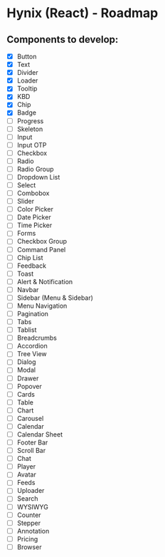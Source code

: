 # Hynix (React) - Roadmap

## Components to develop:

- [x] Button
- [x] Text
- [x] Divider
- [x] Loader
- [x] Tooltip
- [x] KBD
- [x] Chip
- [x] Badge
- [ ] Progress
- [ ] Skeleton
- [ ] Input
- [ ] Input OTP
- [ ] Checkbox
- [ ] Radio
- [ ] Radio Group
- [ ] Dropdown List
- [ ] Select
- [ ] Combobox
- [ ] Slider
- [ ] Color Picker
- [ ] Date Picker
- [ ] Time Picker
- [ ] Forms
- [ ] Checkbox Group
- [ ] Command Panel
- [ ] Chip List
- [ ] Feedback
- [ ] Toast
- [ ] Alert & Notification
- [ ] Navbar
- [ ] Sidebar (Menu & Sidebar)
- [ ] Menu Navigation
- [ ] Pagination
- [ ] Tabs
- [ ] Tablist
- [ ] Breadcrumbs
- [ ] Accordion
- [ ] Tree View
- [ ] Dialog
- [ ] Modal
- [ ] Drawer
- [ ] Popover
- [ ] Cards
- [ ] Table
- [ ] Chart
- [ ] Carousel
- [ ] Calendar
- [ ] Calendar Sheet
- [ ] Footer Bar
- [ ] Scroll Bar
- [ ] Chat
- [ ] Player
- [ ] Avatar
- [ ] Feeds
- [ ] Uploader
- [ ] Search
- [ ] WYSIWYG
- [ ] Counter
- [ ] Stepper
- [ ] Annotation
- [ ] Pricing
- [ ] Browser
